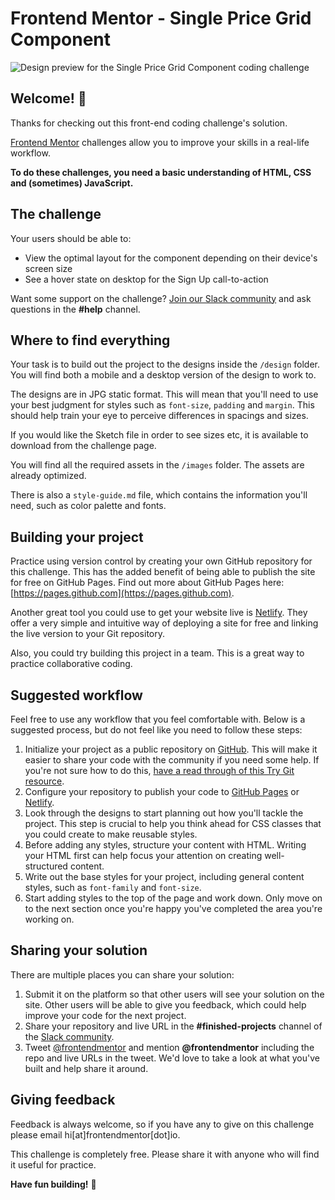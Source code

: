 # Frontend Mentor - Single Price Grid Component

![Design preview for the Single Price Grid Component coding challenge](./design/desktop-preview.jpg)

## Welcome! 👋

Thanks for checking out this front-end coding challenge's solution.

[Frontend Mentor](https://www.frontendmentor.io) challenges allow you to improve your skills in a real-life workflow.

**To do these challenges, you need a basic understanding of HTML, CSS and (sometimes) JavaScript.**

## The challenge

Your users should be able to:

- View the optimal layout for the component depending on their device's screen size
- See a hover state on desktop for the Sign Up call-to-action

Want some support on the challenge? [Join our Slack community](https://www.frontendmentor.io/slack) and ask questions in the **#help** channel.

## Where to find everything

Your task is to build out the project to the designs inside the `/design` folder. You will find both a mobile and a desktop version of the design to work to.

The designs are in JPG static format. This will mean that you'll need to use your best judgment for styles such as `font-size`, `padding` and `margin`. This should help train your eye to perceive differences in spacings and sizes.

If you would like the Sketch file in order to see sizes etc, it is available to download from the challenge page.

You will find all the required assets in the `/images` folder. The assets are already optimized.

There is also a `style-guide.md` file, which contains the information you'll need, such as color palette and fonts.

## Building your project

Practice using version control by creating your own GitHub repository for this challenge. This has the added benefit of being able to publish the site for free on GitHub Pages. Find out more about GitHub Pages here: [https://pages.github.com](https://pages.github.com).

Another great tool you could use to get your website live is [Netlify](https://www.netlify.com). They offer a very simple and intuitive way of deploying a site for free and linking the live version to your Git repository.

Also, you could try building this project in a team. This is a great way to practice collaborative coding.

## Suggested workflow

Feel free to use any workflow that you feel comfortable with. Below is a suggested process, but do not feel like you need to follow these steps:

1. Initialize your project as a public repository on [GitHub](https://github.com/). This will make it easier to share your code with the community if you need some help. If you're not sure how to do this, [have a read through of this Try Git resource](https://try.github.io/).
2. Configure your repository to publish your code to [GitHub Pages](https://pages.github.com) or [Netlify](https://www.netlify.com).
3. Look through the designs to start planning out how you'll tackle the project. This step is crucial to help you think ahead for CSS classes that you could create to make reusable styles.
4. Before adding any styles, structure your content with HTML. Writing your HTML first can help focus your attention on creating well-structured content.
5. Write out the base styles for your project, including general content styles, such as `font-family` and `font-size`.
6. Start adding styles to the top of the page and work down. Only move on to the next section once you're happy you've completed the area you're working on.

## Sharing your solution

There are multiple places you can share your solution:

1. Submit it on the platform so that other users will see your solution on the site. Other users will be able to give you feedback, which could help improve your code for the next project.
2. Share your repository and live URL in the **#finished-projects** channel of the [Slack community](https://www.frontendmentor.io/slack).
3. Tweet [@frontendmentor](https://twitter.com/frontendmentor) and mention **@frontendmentor** including the repo and live URLs in the tweet. We'd love to take a look at what you've built and help share it around.

## Giving feedback

Feedback is always welcome, so if you have any to give on this challenge please email hi[at]frontendmentor[dot]io.

This challenge is completely free. Please share it with anyone who will find it useful for practice.

**Have fun building!** 🚀
